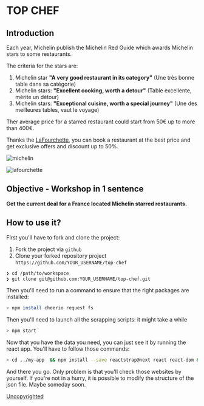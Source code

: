 # TOP CHEF


## Introduction

Each year, Michelin publish the Michelin Red Guide which awards Michelin stars to some restaurants.

The criteria for the stars are:

1. Michelin star **"A very good restaurant in its category"** (Une très bonne table dans sa catégorie)
2. Michelin stars: **"Excellent cooking, worth a detour"** (Table excellente, mérite un détour)
3. Michelin stars: **"Exceptional cuisine, worth a special journey"** (Une des meilleures tables, vaut le voyage)

Ther average price for a starred restaurant could start from 50€ up to more than 400€.

Thanks the [LaFourchette](https://www.lafourchette.com), you can book a restaurant at the best price and get exclusive offers and discount up to 50%.

![michelin](./img/michelin.png)

![lafourchette](./img/lafourchette.png)

## Objective - Workshop in 1 sentence

**Get the current deal for a France located Michelin starred restaurants.**

## How to use it?

First you'll have to fork and clone the project:


1. Fork the project via `github`
1. Clone your forked repository project `https://github.com/YOUR_USERNAME/top-chef`

```sh
❯ cd /path/to/workspace
❯ git clone git@github.com:YOUR_USERNAME/top-chef.git
```
Then you'll need to run a command to ensure that the right packages are installed:

```sh
> npm install cheerio request fs
```

Then you'll need to launch all the scrapping scripts: it might take a while

```sh
> npm start
```

Now that you have the data you need, you can just see it by running the react app.
You'll have to follow those commands:

```sh
> cd ../my-app  && npm install --save reactstrap@next react react-dom && npm start
```
And there you go.
Only problem is that you'll check those websites by yourself. If you're not in a hurry, it is possible to modify the structure of the json file. Maybe someday soon.

[Uncopyrighted](http://zenhabits.net/uncopyright/)
